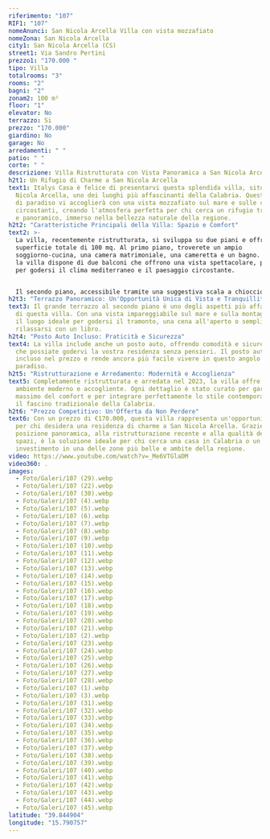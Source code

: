 ```yaml
---
riferimento: "107"
RIF1: "107"
nomeAnunci: San Nicola Arcella Villa con vista mozzafiato
nomeZona: San Nicola Arcella
city1: San Nicola Arcella (CS)
street1: Via Sandro Pertini
prezzo1: "170.000 "
tipo: Villa
totalrooms: "3"
rooms: "2"
bagni: "2"
zonam2: 100 m²
floor: "1"
elevator: No
terrazzo: Si
prezzo: "170.000"
giardino: No
garage: No
arredamenti: " "
patio: " "
corte: " "
descrizione: Villa Ristrutturata con Vista Panoramica a San Nicola Arcella, Calabria
h2t1: Un Rifugio di Charme a San Nicola Arcella
text1: Italys Casa è felice di presentarvi questa splendida villa, situata a San
  Nicola Arcella, uno dei luoghi più affascinanti della Calabria. Questo angolo
  di paradiso vi accoglierà con una vista mozzafiato sul mare e sulle colline
  circostanti, creando l'atmosfera perfetta per chi cerca un rifugio tranquillo
  e panoramico, immerso nella bellezza naturale della regione.
h2t2: "Caratteristiche Principali della Villa: Spazio e Comfort"
text2: >-
  La villa, recentemente ristrutturata, si sviluppa su due piani e offre una
  superficie totale di 100 mq. Al primo piano, troverete un ampio
  soggiorno-cucina, una camera matrimoniale, una cameretta e un bagno. Inoltre,
  la villa dispone di due balconi che offrono una vista spettacolare, perfetti
  per godersi il clima mediterraneo e il paesaggio circostante.


  Il secondo piano, accessibile tramite una suggestiva scala a chiocciola, vanta un grande terrazzo privato con vista sul mare e sulle montagne. In questa zona troverete una spaziosa camera matrimoniale e un bagno, perfetti per garantire privacy e comfort, oltre a un'ulteriore area di relax.
h2t3: "Terrazzo Panoramico: Un'Opportunità Unica di Vista e Tranquillità"
text3: Il grande terrazzo al secondo piano è uno degli aspetti più affascinanti
  di questa villa. Con una vista impareggiabile sul mare e sulla montagna, sarà
  il luogo ideale per godersi il tramonto, una cena all'aperto o semplicemente
  rilassarsi con un libro.
h2t4: "Posto Auto Incluso: Praticità e Sicurezza"
text4: La villa include anche un posto auto, offrendo comodità e sicurezza, così
  che possiate godervi la vostra residenza senza pensieri. Il posto auto è
  incluso nel prezzo e rende ancora più facile vivere in questo angolo di
  paradiso.
h2t5: "Ristrutturazione e Arredamento: Modernità e Accoglienza"
text5: Completamente ristrutturata e arredata nel 2023, la villa offre un
  ambiente moderno e accogliente. Ogni dettaglio è stato curato per garantire il
  massimo del comfort e per integrare perfettamente lo stile contemporaneo con
  il fascino tradizionale della Calabria.
h2t6: "Prezzo Competitivo: Un'Offerta da Non Perdere"
text6: Con un prezzo di €170.000, questa villa rappresenta un'opportunità unica
  per chi desidera una residenza di charme a San Nicola Arcella. Grazie alla sua
  posizione panoramica, alla ristrutturazione recente e alla qualità degli
  spazi, è la soluzione ideale per chi cerca una casa in Calabria o un
  investimento in una delle zone più belle e ambite della regione.
video: https://www.youtube.com/watch?v=_Me6VTGlaDM
video360: .
images:
  - Foto/Galeri/107 (29).webp
  - Foto/Galeri/107 (22).webp
  - Foto/Galeri/107 (30).webp
  - Foto/Galeri/107 (4).webp
  - Foto/Galeri/107 (5).webp
  - Foto/Galeri/107 (6).webp
  - Foto/Galeri/107 (7).webp
  - Foto/Galeri/107 (8).webp
  - Foto/Galeri/107 (9).webp
  - Foto/Galeri/107 (10).webp
  - Foto/Galeri/107 (11).webp
  - Foto/Galeri/107 (12).webp
  - Foto/Galeri/107 (13).webp
  - Foto/Galeri/107 (14).webp
  - Foto/Galeri/107 (15).webp
  - Foto/Galeri/107 (16).webp
  - Foto/Galeri/107 (17).webp
  - Foto/Galeri/107 (18).webp
  - Foto/Galeri/107 (19).webp
  - Foto/Galeri/107 (20).webp
  - Foto/Galeri/107 (21).webp
  - Foto/Galeri/107 (2).webp
  - Foto/Galeri/107 (23).webp
  - Foto/Galeri/107 (24).webp
  - Foto/Galeri/107 (25).webp
  - Foto/Galeri/107 (26).webp
  - Foto/Galeri/107 (27).webp
  - Foto/Galeri/107 (28).webp
  - Foto/Galeri/107 (1).webp
  - Foto/Galeri/107 (3).webp
  - Foto/Galeri/107 (31).webp
  - Foto/Galeri/107 (32).webp
  - Foto/Galeri/107 (33).webp
  - Foto/Galeri/107 (34).webp
  - Foto/Galeri/107 (35).webp
  - Foto/Galeri/107 (36).webp
  - Foto/Galeri/107 (37).webp
  - Foto/Galeri/107 (38).webp
  - Foto/Galeri/107 (39).webp
  - Foto/Galeri/107 (40).webp
  - Foto/Galeri/107 (41).webp
  - Foto/Galeri/107 (42).webp
  - Foto/Galeri/107 (43).webp
  - Foto/Galeri/107 (44).webp
  - Foto/Galeri/107 (45).webp
latitude: "39.844904"
longitude: "15.790757"
---
```

